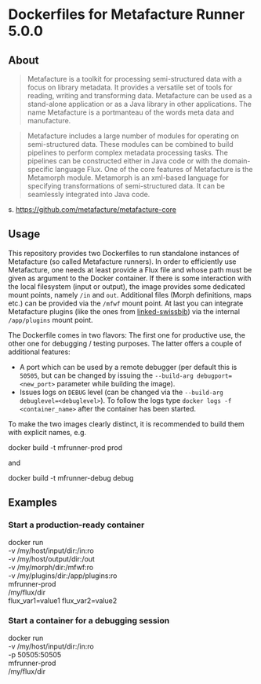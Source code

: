 # Dockerfiles for Metafacture Runner 5.0.0

## About

> Metafacture is a toolkit for processing semi-structured data with a focus on library metadata. It provides a versatile set of tools for reading, writing and transforming data. Metafacture can be used as a stand-alone application or as a Java library in other applications. The name Metafacture is a portmanteau of the words meta data and manufacture.

> Metafacture includes a large number of modules for operating on semi-structured data. These modules can be combined to build pipelines to perform complex metadata processing tasks. The pipelines can be constructed either in Java code or with the domain-specific language Flux. One of the core features of Metafacture is the Metamorph module. Metamorph is an xml-based language for specifying transformations of semi-structured data. It can be seamlessly integrated into Java code.

s. https://github.com/metafacture/metafacture-core

## Usage

This repository provides two Dockerfiles to run standalone instances of
Metafacture (so called Metafacture runners). In order to efficiently use
Metafacture, one needs at least provide a Flux file and whose path must be
given as argument to the Docker container. If there is some interaction with
the local filesystem (input or output), the image provides some dedicated
mount points, namely `/in` and `out`. Additional files (Morph definitions,
maps etc.) can be provided via the `/mfwf` mount point. At last you can
integrate Metafacture plugins (like the ones from
[linked-swissbib](https://github.com/linked-swissbib/swissbib-metafacture-commands))
via the internal `/app/plugins` mount point.

The Dockerfile comes in two flavors: The first one for productive use, the
other one for debugging / testing purposes. The latter offers a couple of
additional features:

- A port which can be used by a remote debugger (per default this is `50505`,
  but can be changed by issuing the `--build-arg debugport=<new_port>`
parameter while building the image).
- Issues logs on `DEBUG` level (can be changed via the `--build-arg
  debuglevel=<debuglevel>`). To follow the logs type `docker logs -f
<container_name>` after the container has been started.

To make the two images clearly distinct, it is recommended to build them
with explicit names, e.g.

  docker build -t mfrunner-prod prod

and

  docker build -t mfrunner-debug debug


## Examples

### Start a production-ready container

  docker run \
  -v /my/host/input/dir:/in:ro \
  -v /my/host/output/dir:/out \
  -v /my/morph/dir:/mfwf:ro \
  -v /my/plugins/dir:/app/plugins:ro \
  mfrunner-prod \
  /my/flux/dir \
  flux_var1=value1 flux_var2=value2

### Start a container for a debugging session

  docker run \
  -v /my/host/input/dir:/in:ro \
  -p 50505:50505 \
  mfrunner-prod \
  /my/flux/dir
